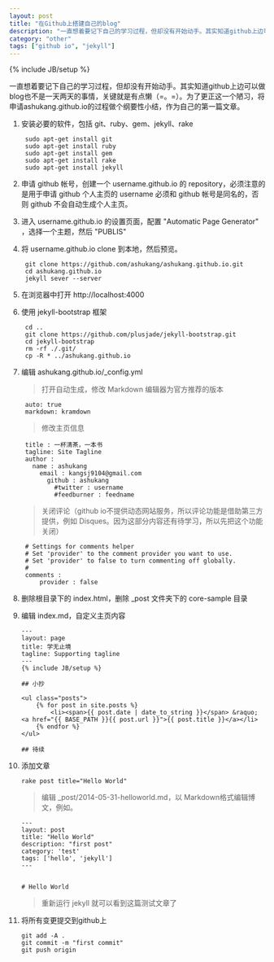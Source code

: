 ```yaml
---
layout: post
title: "在Github上搭建自己的blog"
description: "一直想着要记下自己的学习过程，但却没有开始动手。其实知道github上边可以做blog也不是一天两天的事情，关键就是有点懒（=。=）。为了更正这一个陋习，将申请ashukang.github.io的过程做个纲要性小结，作为自己的第一篇文章。"
category: "other" 
tags: ["github io", "jekyll"]
---
```

{% include JB/setup %}
  
一直想着要记下自己的学习过程，但却没有开始动手。其实知道github上边可以做blog也不是一天两天的事情，关键就是有点懒（=。=）。为了更正这一个陋习，将申请ashukang.github.io的过程做个纲要性小结，作为自己的第一篇文章。
  
1. 安装必要的软件，包括 git、ruby、gem、jekyll、rake

        sudo apt-get install git
        sudo apt-get install ruby
        sudo apt-get install gem
        sudo apt-get install rake
        sudo apt-get install jekyll

2. 申请 github 帐号，创建一个 username.github.io 的 repository，必须注意的是用于申请 github 个人主页的 username 必须和 github 帐号是同名的，否则 github 不会自动生成个人主页。

3. 进入 username.github.io 的设置页面，配置 "Automatic Page Generator" ，选择一个主题，然后 "PUBLIS"

4. 将 username.github.io clone 到本地，然后预览。

        git clone https://github.com/ashukang/ashukang.github.io.git
        cd ashukang.github.io
        jekyll sever --server

5. 在浏览器中打开 http://localhost:4000

6. 使用 jekyll-bootstrap 框架

        cd ..
        git clone https://github.com/plusjade/jekyll-bootstrap.git
        cd jekyll-bootstrap
        rm -rf ./.git/
        cp -R * ../ashukang.github.io

7. 编辑 ashukang.github.io/_config.yml
  
   >打开自动生成，修改 Markdown 编辑器为官方推荐的版本

        auto: true
        markdown: kramdown

   >修改主页信息

        title : 一杯清茶，一本书
        tagline: Site Tagline
        author :
          name : ashukang
            email : kangsj9104@gmail.com
              github : ashukang
                #twitter : username
                #feedburner : feedname

    >关闭评论（github io不提供动态网站服务，所以评论功能是借助第三方提供，例如 Disques。因为这部分内容还有待学习，所以先把这个功能关闭）

        # Settings for comments helper
        # Set 'provider' to the comment provider you want to use.
        # Set 'provider' to false to turn commenting off globally.
        #
        comments :
            provider : false
          
8.  删除根目录下的 index.html，删除 _post 文件夹下的 core-sample 目录

9.  编辑 index.md，自定义主页内容

        ---
        layout: page
        title: 学无止境
        tagline: Supporting tagline
        ---
        {% include JB/setup %}
        
        ## 小抄
        
        <ul class="posts">
            {% for post in site.posts %}
                <li><span>{{ post.date | date_to_string }}</span> &raquo; <a href="{{ BASE_PATH }}{{ post.url }}">{{ post.title }}</a></li>
            {% endfor %}
        </ul>
        
        ## 待续

10. 添加文章

        rake post title="Hello World"

    >编辑 _post/2014-05-31-helloworld.md，以 Markdown格式编辑博文，例如。

        ---
        layout: post
        title: "Hello World"
        description: "first post"
        category: 'test'
        tags: ['hello', 'jekyll']
        ---
        
        
        # Hello World

    >重新运行 jekyll 就可以看到这篇测试文章了

11. 将所有变更提交到github上

        git add -A .
        git commit -m "first commit"
        git push origin


